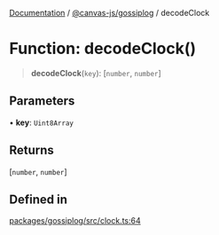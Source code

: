 [Documentation](../../../packages.md) / [@canvas-js/gossiplog](../index.md) / decodeClock

# Function: decodeClock()

> **decodeClock**(`key`): [`number`, `number`]

## Parameters

• **key**: `Uint8Array`

## Returns

[`number`, `number`]

## Defined in

[packages/gossiplog/src/clock.ts:64](https://github.com/canvasxyz/canvas/blob/62d177fb446565afa753f83091e84331fbd47245/packages/gossiplog/src/clock.ts#L64)
